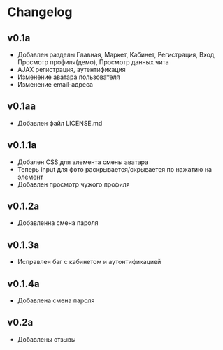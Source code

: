 # Changelog
## v0.1a
- Добавлен разделы Главная, Маркет, Кабинет,  Регистрация, Вход, Просмотр профиля(демо), Просмотр данных чита
- AJAX регистрация, аутентификация
- Изменение аватара пользователя
- Изменение email-адреса

## v0.1aa
- Добавлен файл LICENSE.md

## v0.1.1a
- Добален CSS для элемента смены аватара
- Теперь input для фото раскрывается/скрывается по нажатию на элемент
- Добавлен просмотр чужого профиля

## v0.1.2a
- Добавленна смена пароля

## v0.1.3a
- Исправлен баг с кабинетом и аутонтификацией

## v0.1.4a
- Добавлена смена пароля

## v0.2a
- Добавлены отзывы
